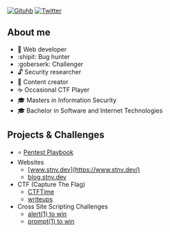 [![Gituhb](https://img.shields.io/github/followers/stnv?label=follow&style=social)](https://github.com/stnv)
[![Twitter](https://img.shields.io/twitter/follow/xsstnv?label=follow&style=social)](https://twitter.com/xsstnv)

## About me
- :cookie: Web developer
- :shipit: Bug hunter
- :goberserk: Challenger
- :unlock: Security researcher 
- :pencil: Content creator
- :coffee: Occasional CTF Player
- :mortar_board: Masters in Information Security 
- :mortar_board: Bachelor in Software and Internet Technologies

## Projects & Challenges
- ⭐ [Pentest Playbook](https://github.com/xsstnv/pentest-playbook)
- Websites
  - [www.stnv.dev](https://www.stnv.dev/)
  - [blog.stnv.dev](https://blog.stnv.dev/)
- CTF (Capture The Flag)
  - [CTFTime](https://ctftime.org/user/104260)
  - [writeups](https://github.com/xsstnv/ctf-writeups)
- Cross Site Scripting Challenges
  - [alert(1) to win](https://github.com/xsstnv/escape.alf.nu)
  - [prompt(1) to win](https://github.com/xsstnv/prompt.ml)
